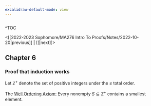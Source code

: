```yaml
---
excalidraw-default-mode: view
---
```



```toc

```

^TOC

<[[2022-2023 Sophomore/MA276 Intro To Proofs/Notes/2022-10-20|previous]] | [[|next]]>

## Chapter 6 

### Proof that induction works

Let $\mathbb{Z}^+$ denote the set of positive integers under the $\leq$ total order.

The <u>Well Ordering Axiom:</u> Every nonempty $S\subseteq \mathbb{Z}^+$ contains a smallest element.